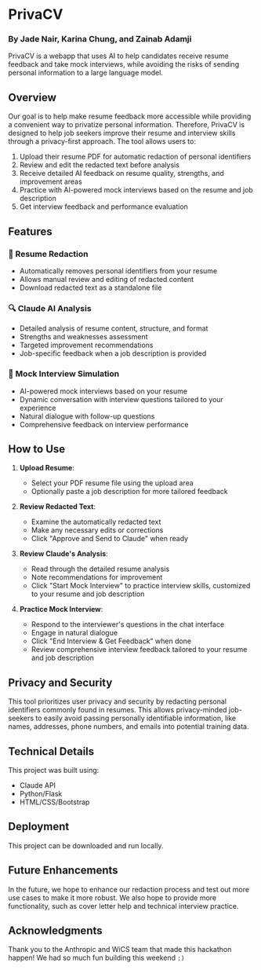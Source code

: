 # PrivaCV
### By Jade Nair, Karina Chung, and Zainab Adamji

PrivaCV is a webapp that uses AI to help candidates receive resume feedback and take mock interviews, while avoiding the risks of sending personal information to a large language model.

## Overview

Our goal is to help make resume feedback more accessible while providing a convenient way to privatize personal information. Therefore, PrivaCV is designed to help job seekers improve their resume and interview skills through a privacy-first approach. The tool allows users to:

1. Upload their resume PDF for automatic redaction of personal identifiers
2. Review and edit the redacted text before analysis
3. Receive detailed AI feedback on resume quality, strengths, and improvement areas
4. Practice with AI-powered mock interviews based on the resume and job description
5. Get interview feedback and performance evaluation

## Features

### 📄 Resume Redaction
- Automatically removes personal identifiers from your resume
- Allows manual review and editing of redacted content
- Download redacted text as a standalone file

### 🔍 Claude AI Analysis
- Detailed analysis of resume content, structure, and format
- Strengths and weaknesses assessment
- Targeted improvement recommendations
- Job-specific feedback when a job description is provided

### 🎯 Mock Interview Simulation
- AI-powered mock interviews based on your resume
- Dynamic conversation with interview questions tailored to your experience
- Natural dialogue with follow-up questions
- Comprehensive feedback on interview performance

## How to Use

1. **Upload Resume**: 
   - Select your PDF resume file using the upload area
   - Optionally paste a job description for more tailored feedback

2. **Review Redacted Text**:
   - Examine the automatically redacted text
   - Make any necessary edits or corrections
   - Click "Approve and Send to Claude" when ready

3. **Review Claude's Analysis**:
   - Read through the detailed resume analysis
   - Note recommendations for improvement
   - Click "Start Mock Interview" to practice interview skills, customized to your resume and job description

4. **Practice Mock Interview**:
   - Respond to the interviewer's questions in the chat interface
   - Engage in natural dialogue
   - Click "End Interview & Get Feedback" when done
   - Review comprehensive interview feedback tailored to your resume and job description

## Privacy and Security

This tool prioritizes user privacy and security by redacting personal identifiers commonly found in resumes. This allows privacy-minded job-seekers to easily avoid passing personally identifiable information, like names, addresses, phone numbers, and emails into potential training data. 

## Technical Details
This project was built using:
- Claude API
- Python/Flask
- HTML/CSS/Bootstrap

## Deployment
This project can be downloaded and run locally.

## Future Enhancements
In the future, we hope to enhance our redaction process and test out more use cases to make it more robust. We also hope to provide more functionality, such as cover letter help and technical interview practice.

## Acknowledgments
Thank you to the Anthropic and WiCS team that made this hackathon happen! We had so much fun building this weekend `:)` 